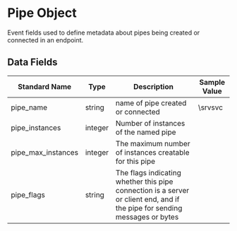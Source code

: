 # Pipe Object

Event fields used to define metadata about pipes being created or connected in an endpoint.

## Data Fields

| Standard Name | Type | Description | Sample Value |
|--------|---------|-------|-------|
| pipe_name | string | name of pipe created or connected | \srvsvc |
| pipe_instances | integer | Number of instances of the named pipe | |
| pipe_max_instances | integer | The maximum number of instances creatable for this pipe | |
| pipe_flags | string | The flags indicating whether this pipe connection is a server or client end, and if the pipe for sending messages or bytes | |
